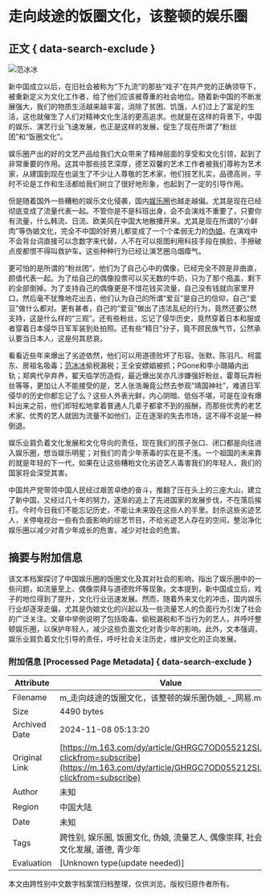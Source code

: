 # 走向歧途的饭圈文化，该整顿的娱乐圈

## 正文 { data-search-exclude }


![范冰冰](https://nimg.ws.126.net/?url=https%3A%2F%2Fstatic.ws.126.net%2Ff2e%2Fwap%2Fcommon%2Fimages%2Fweixinfixed1200low.jpg&thumbnail=750x2147483647&quality=75&type=jpg)

新中国成立以后，在旧社会被称为“下九流”的那些“戏子”在共产党的正确领导下，被重新定义为文化工作者，给了他们应该被尊重的社会地位。随着新中国的不断发展强大，我们的物质生活越来越丰富，消除了贫困、饥饿，人们过上了富足的生活，这也就催生了人们对精神文化生活的更高追求。也就是在这样的背景下，中国的娱乐、演艺行业飞速发展，也正是这样的发展，促生了现在所谓了“粉丝团”和“饭圈文化”。

娱乐圈产出的好的文艺产品给我们大众带来了精神层面的享受和文化引领，起到了非常重要的作用。这其中那些技艺深厚，德艺双馨的艺术工作者被我们尊称为艺术家，从建国到现在也诞生了不少让人尊敬的艺术家，他们技艺扎实，品德高尚，平时不论是工作和生活都给我们树立了很好地形象，也起到了一定的引导作用。

但是随着国外一些糟粕的娱乐文化侵袭，国内[娱乐圈](https://news.163.com/news/search?keyword=%E5%A8%B1%E4%B9%90%E5%9C%88)也越走越偏。尤其是现在已经彻底变成了流量代表一起。不管你是不是科班出身，会不会演戏不重要了，只要你有流量，什么韩流、日流、欧美风在中国大地散播开来。尤其是现在所谓的“小鲜肉”等伪娘文化，完全不中国的好男儿都变成了一个个柔弱无力的[伪娘](https://news.163.com/news/search?keyword=%E4%BC%AA%E5%A8%98)。在演戏中不会背台词直接可以念数字来代替，人不在可以抠图利用科技手段在换脸，手擦破点皮都恨不得叫救护车。这些种种行为已经让演艺圈乌烟瘴气。

更可怕的是所谓的“粉丝团”，他们为了自己心中的偶像，已经完全不顾是非曲直，颜值代表一起。为了给自己的偶像投票可以买无数的牛奶，只为了那个瓶盖，剩下的全部倒掉。为了支持自己的偶像更是不惜花钱买流量，自己没有钱就向家里开口，然后毫不犹豫地花出去，他们认为自己的所谓“爱豆”是自己的信仰，自己“爱豆”做什么都对。更有甚者，自己的“爱豆”做出了违法乱纪的行为，竟然还要公然支持，这是什么样的“三观”。还有些粉丝，忘记了侵华历史，竟然穿着日本和服或者穿着日本侵华日军军装到处拍照。还有些“精日”分子，竟不顾民族气节，公然承认要当日本人，这是何其悲哀。

看看近些年来爆出了劣迹依然，他们可以用道德败坏了形容。张默、陈羽凡、柯震东、房祖名吸毒；[范冰冰](https://news.163.com/news/search?keyword=%E8%8C%83%E5%86%B0%E5%86%B0)偷税漏税；王全安嫖娼被抓；PGone和李小璐婚内出轨；郑爽代孕弃养，翟天临学历造假，最近爆出吴亦凡涉嫌强奸粉丝，霍尊玩弄粉丝等等，更加让人不能接受的是，艺人张浩瀚竟公然去参观“靖国神社”，难道日军侵华的历史你都忘记了么？这些人外表光鲜，内心阴暗、低俗不堪，可是在没有爆料出来之前，他们却轻松地拿着普通人几辈子都拿不到的报酬，而那些优秀的老艺术家、优秀的艺人就因为流量不如他们，正在逐渐的失去市场，这不得不说是一种倒退。

娱乐业肩负着文化发展和文化导向的责任，现在我们的孩子张口、闭口都是向往进入娱乐圈，想当娱乐明星；对我们的青少年荼毒的实在是不浅。一个祖国的未来靠的就是年轻的下一代，如果在让这些糟粕文化劣迹艺人毒害我们的年轻人，我们的国家将会深受其害。

中国共产党带领中国人民经过艰苦卓绝的奋斗，推翻了压在头上的三座大山，建立了新中国，又经过几十年的努力，逐渐的追上了先进国家的发展步伐，不在落后挨打。今时今日我们不能忘记历史，不能让未来毁在这些人的手里。封杀这些劣迹艺人，关停电视台一些有负面影响的综艺节目，不给劣迹艺人存在的空间，整治净化娱乐圈以减少对青少年成长的危害，减少对社会的危害。

## 摘要与附加信息

<!-- tcd_abstract -->
该文本档案探讨了中国娱乐圈的饭圈文化及其对社会的影响，指出了娱乐圈中的一些问题，如流量至上、偶像崇拜与道德败坏等现象。文本提到，新中国成立后，戏子的地位得到了提升，文化行业迅速发展。然而，随着外来文化的冲击，国内娱乐行业却逐渐走偏，尤其是伪娘文化的兴起以及一些流量艺人的负面行为引发了社会的广泛关注。文章中举例说明了包括吸毒、偷税漏税和不当行为的艺人，并呼吁整顿娱乐圈，以保护年轻人，减少这些负面文化对青少年的影响。此外，文本强调，娱乐业肩负着文化引导的责任，呼吁社会关注历史，维护文化的正向发展。
<!-- tcd_abstract_end -->

### 附加信息 [Processed Page Metadata] { data-search-exclude }

| Attribute       | Value                                  |
|-----------------|----------------------------------------|
| Filename        | m_走向歧途的饭圈文化，该整顿的娱乐圈伪娘_-_网易.md                             |
| Size            | 4490 bytes                           |
| Archived Date   | 2024-11-08 05:13:20                             |
| Original Link   | [https://m.163.com/dy/article/GHRGC7OD055212SI.html?clickfrom=subscribe](https://m.163.com/dy/article/GHRGC7OD055212SI.html?clickfrom=subscribe)                       |
| Author          | 未知                               |
| Region          | 中国大陆                               |
| Date            | 未知                                 |
| Tags            | 跨性别, 娱乐圈, 饭圈文化, 伪娘, 流量艺人, 偶像崇拜, 社会影响, 文化发展, 道德, 青少年                                 |
| Evaluation            | [Unknown type(update needed)]                                 |
<!-- tcd_table_end -->

本文由跨性别中文数字档案馆归档整理，仅供浏览。版权归原作者所有。
